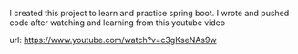 I created this project to learn and practice spring boot. I wrote and pushed code after watching and learning from this youtube video


url: https://www.youtube.com/watch?v=c3gKseNAs9w
